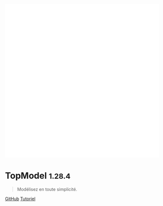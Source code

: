 ![logo](./media/IconDark.svg)

# TopModel <small>1.28.4</small>

> Modélisez en toute simplicité.

[GitHub](https://github.com/klee-contrib/topmodel)
[Tutoriel](/getting-started/00_getting_started.md)
